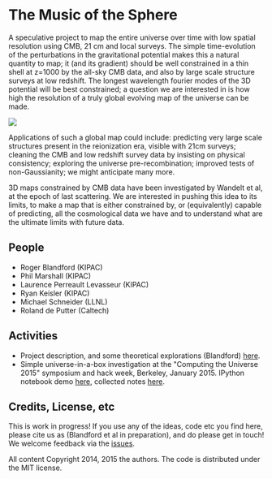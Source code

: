 # The Music of the Sphere

A speculative project to map the entire universe over time with low spatial resolution using CMB, 21 cm and local surveys. The simple time-evolution of the perturbations in the gravitational potential makes this a natural quantity to map; it (and its gradient) should be well constrained in a thin shell at z=1000 by the all-sky CMB data, and also by large scale structure surveys at low redshift. The longest wavelength fourier modes of the 3D potential will be best constrained; a question we are interested in is how high the resolution of a truly global evolving map of the universe can be made.

![](https://github.com/rogerblandford/Music/raw/master/doc/fig1.jpg)

Applications of such a global map could include: predicting very large scale structures present in the reionization era, visible with 21cm surveys; cleaning the CMB and low redshift survey data by insisting on physical consistency; exploring the universe pre-recombination; improved tests of non-Gaussianity; we might anticipate many more.

3D maps constrained by CMB data have been investigated by Wandelt et al, at the epoch of last scattering. We are interested in pushing this idea to its limits, to make a map that is either constrained by, or (equivalently) capable of predicting, all the cosmological data we have and to understand what are the ultimate limits with future data.

## People

* Roger Blandford (KIPAC)
* Phil Marshall (KIPAC)
* Laurence Perreault Levasseur (KIPAC)
* Ryan Keisler (KIPAC)
* Michael Schneider (LLNL)
* Roland de Putter (Caltech)

## Activities

* Project description, and some theoretical explorations (Blandford) [here](https://github.com/rogerblandford/Music/blob/master/doc/music.pdf).
* Simple universe-in-a-box investigation at the "Computing the Universe 2015" symposium and hack week, Berkeley, January 2015. IPython notebook demo [here](http://nbviewer.ipython.org/github/rogerblandford/Music/blob/master/Beatbox_Demo.ipynb), collected notes [here](https://github.com/rogerblandford/Music/blob/master/doc/ctu2015.pdf).

## Credits, License, etc

This is work in progress! If you use any of the ideas, code etc you find here, please cite us as (Blandford et al in preparation), and do please get in touch! We welcome feedback via the [issues](https://github.com/rogerblandford/Music/issues).

All content Copyright 2014, 2015 the authors. The code is distributed under the MIT license.
